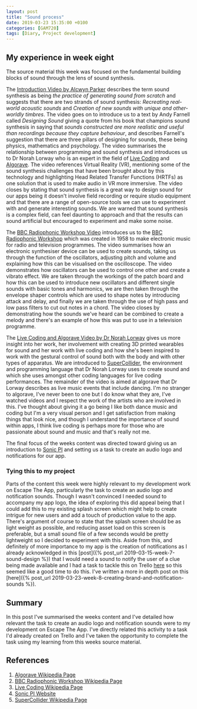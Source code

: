 ```yaml
---
layout: post
title: "Sound process"
date: 2019-03-23 15:35:00 +0100
categories: [GAM720]
tags: [Diary, Project development]
---
```


## My experience in week eight

The source material this week was focused on the fundamental building blocks of sound through the lens of sound synthesis.

The [Introduction Video by Alcwyn Parker](https://falmouthflexible.instructure.com/courses/296/pages/week-8-introduction?module_item_id=19099) describes the term sound synthesis as being *the practice of generating sound from scratch* and suggests that there are two strands of sound synthesis: *Recreating real-world acoustic sounds* and *Creation of new sounds with unique and other-worldly timbres*. The video goes on to introduce us to a text by Andy Farnell called *Designing Sound* giving a quote from his book that champions sound synthesis in saying that *sounds constructed are more realistic and useful than recordings because they capture behaviour*, and describes Farnell's suggestion that there are three pillars of designing for sounds, these being physics, mathematics and psychology. The video summarises the relationship between programming and sound synthesis and introduces us to Dr Norah Lorway who is an expert in the field of [Live Coding](https://en.wikipedia.org/wiki/Live_coding) and [Algorave](https://en.wikipedia.org/wiki/Algorave). The video references Virtual Reality (VR), mentioning some of the sound synthesis challenges that have been brought about by this technology and highlighting Head Related Transfer Functions (HRTFs) as one solution that is used to make audio in VR more immersive. The video closes by stating that sound synthesis is a great way to design sound for our apps being it doesn't involve field recording or require studio equipment and that there are a range of open-source tools we can use to experiment with and generate interesting sounds. We are warned that sound synthesis is a complex field, can feel daunting to approach and that the results can sound artificial but encouraged to experiment and make some noise.

The [BBC Radiophonic Workshop Video](https://falmouthflexible.instructure.com/courses/296/pages/week-8-bbc-radiophonic-workshop?module_item_id=19103) introduces us to the [BBC Radiophonic Workshop](https://en.wikipedia.org/wiki/BBC_Radiophonic_Workshop) which was created in 1958 to make electronic music for radio and television programmes. The video summarises how an electronic synthesiser device can be used to create sounds, taking us through the function of the oscillators, adjusting pitch and volume and explaining how this can be visualised on the oscilloscope. The video demonstrates how oscillators can be used to control one other and create a vibrato effect. We are taken through the workings of the patch board and how this can be used to introduce new oscillators and different single sounds with basic tones and harmonics, we are then taken through the envelope shaper controls which are used to shape notes by introducing attack and delay, and finally we are taken through the use of high pass and low pass filters to cut out notes in a chord. The video closes by demonstrating how the sounds we've heard can be combined to create a melody and there's an example of how this was put to use in a television programme.

The [Live Coding and Algorave Video by Dr Norah Lorway](https://falmouthflexible.instructure.com/courses/296/pages/week-8-live-coding-and-algoraves?module_item_id=19104) gives us more insight into her work, her involvement with creating 3D printed wearables for sound and her work with live coding and how she's been inspired to work with the gestural control of sound both with the body and with other types of apparatus. We are introduced to [SuperCollider](https://en.wikipedia.org/wiki/SuperCollider), the environment and programming language that Dr Norah Lorway uses to create sound and which she uses amongst other coding languages for live coding performances. The remainder of the video is aimed at algorave that Dr Lorway describes as live music events that include dancing. I'm no stranger to algorave, I've never been to one but I do know what they are, I've watched videos and I respect the work of the artists who are involved in this. I've thought about giving it a go being I like both dance music and coding but I'm a very visual person and I get satisfaction from making things that look nice, and though I understand the importance of sound within apps, I think live coding is perhaps more for those who are passionate about sound and music and that's really not me.

The final focus of the weeks content was directed toward giving us an introduction to [Sonic PI](https://sonic-pi.net) and setting us a task to create an audio logo and notifications for our app.

### Tying this to my project

Parts of the content this week were highly relevant to my development work on Escape The App, particularly the task to create an audio logo and notification sounds. Though I wasn't convinced I needed sound to accompany my app logo, the idea of exploring this did appeal being that I could add this to my existing splash screen which might help to create intrigue for new users and add a touch of production value to the app. There's argument of course to state that the splash screen should be as light weight as possible, and reducing asset load on this screen is preferable, but a small sound file of a few seconds would be pretty lightweight so I decided to experiment with this. Aside from this, and definitely of more importance to my app is the creation of notifications as I already acknowledged in this [post]({% post_url 2019-03-15-week-7-sound-design %}) that I would need a sound to notify the user of a clue being made available and I had a task to tackle this on Trello [here](https://trello.com/c/UVtMG8yR/50-dev016-add-haptic-feedback-and-mimetic-sound-when-clue-is-available) so this seemed like a good time to do this. I've written a more in depth post on this [here]({% post_url 2019-03-23-week-8-creating-brand-and-notification-sounds %}).

## Summary

In this post I've summarised the weeks content and I've detailed how relevant the task to create an audio logo and notification sounds were to my development on Escape The App. I've directly related this activity to a task I'd already created on Trello and I've taken the opportunity to complete the task using my learning from this weeks source material.

## References

1. [Algorave Wikipedia Page](https://en.wikipedia.org/wiki/Algorave)
2. [BBC Radiophonic Workshop Wikipedia Page](https://en.wikipedia.org/wiki/BBC_Radiophonic_Workshop)
3. [Live Coding Wikipedia Page](https://en.wikipedia.org/wiki/Live_coding)
4. [Sonic PI Website](https://sonic-pi.net)
5. [SuperCollider Wikipedia Page](https://en.wikipedia.org/wiki/SuperCollider)

